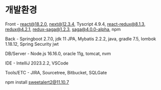 # 개발환경

Front - react@18.2.0, next@12.3.4, Tyscript 4.9.4, react-redux@8.1.3, redux@4.2.1, redux-saga@1.2.3, saga@4.0.0-alpha, npm

Back - Springboot 2.7.0, jdk 11 JPA, Mybatis 2.2.2, java, gradle 7.5, lombok 1.18.12, Spring Security jwt

DB/Server - Node.js 16.16.0, oracle 11g, tomcat, nvm

IDE - IntelliJ 2023.2.2, VSCode

Tools/ETC - JIRA, Sourcetree, Bitbucket, SQLGate

npm install sweetalert2@11.10.7